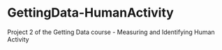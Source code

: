 # GettingData-HumanActivity
Project 2 of the Getting Data course - Measuring and Identifying Human Activity
